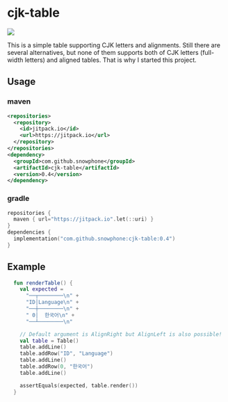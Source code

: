 # cjk-table
[![](https://jitci.com/gh/snowphone/cjk-table/svg)](https://jitci.com/gh/snowphone/cjk-table)

This is a simple table supporting CJK letters and alignments.
Still there are several alternatives, but none of them supports both of CJK letters
(full-width letters) and aligned tables.
That is why I started this project.

## Usage

### maven

```xml
<repositories>
  <repository>
    <id>jitpack.io</id>
    <url>https://jitpack.io</url>
  </repository>
</repositories>
<dependency>
  <groupId>com.github.snowphone</groupId>
  <artifactId>cjk-table</artifactId>
  <version>0.4</version>
</dependency>
```

### gradle

```kotlin
repositories {
  maven { url="https://jitpack.io".let(::uri) }
}
dependencies {
  implementation("com.github.snowphone:cjk-table:0.4")
}
```

## Example

```kotlin
  fun renderTable() {
    val expected =
      "──┬────────\n" +
      "ID│Language\n" +
      "──┼────────\n" +
      " 0│  한국어\n" +
      "──┴────────\n"

    // Default argument is AlignRight but AlignLeft is also possible!
    val table = Table() 
    table.addLine()
    table.addRow("ID", "Language")
    table.addLine()
    table.addRow(0, "한국어")
    table.addLine()

    assertEquals(expected, table.render())
  }
```
